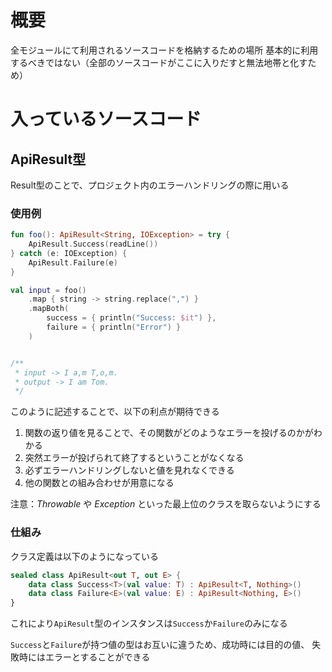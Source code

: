 # 概要

全モジュールにて利用されるソースコードを格納するための場所
基本的に利用するべきではない（全部のソースコードがここに入りだすと無法地帯と化すため）

# 入っているソースコード

## ApiResult型

Result型のことで、プロジェクト内のエラーハンドリングの際に用いる

### 使用例

```kotlin
fun foo(): ApiResult<String, IOException> = try {
    ApiResult.Success(readLine())
} catch (e: IOException) {
    ApiResult.Failure(e)
}

val input = foo()
    .map { string -> string.replace(",") }
    .mapBoth(
        success = { println("Success: $it") },
        failure = { println("Error") }
    )


/**
 * input -> I a,m T,o,m.
 * output -> I am Tom.
 */
```

このように記述することで、以下の利点が期待できる
1. 関数の返り値を見ることで、その関数がどのようなエラーを投げるのかがわかる
2. 突然エラーが投げられて終了するということがなくなる
3. 必ずエラーハンドリングしないと値を見れなくできる
4. 他の関数との組み合わせが用意になる

注意：*Throwable* や *Exception* といった最上位のクラスを取らないようにする

### 仕組み

クラス定義は以下のようになっている

```kotlin
sealed class ApiResult<out T, out E> {
    data class Success<T>(val value: T) : ApiResult<T, Nothing>()
    data class Failure<E>(val value: E) : ApiResult<Nothing, E>()
}
```

これにより`ApiResult`型のインスタンスは`Success`か`Failure`のみになる

`Success`と`Failure`が持つ値の型はお互いに違うため、成功時には目的の値、
失敗時にはエラーとすることができる
